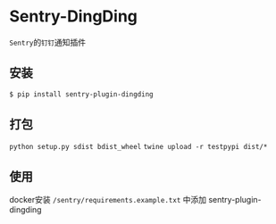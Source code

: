 # Sentry-DingDing

`Sentry`的`钉钉`通知插件

## 安装

```bash
$ pip install sentry-plugin-dingding
```

## 打包

`python setup.py sdist bdist_wheel`
`twine upload -r testpypi dist/*`

## 使用

docker安装 `/sentry/requirements.example.txt` 中添加 sentry-plugin-dingding